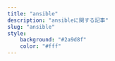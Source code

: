 ```yaml
---
title: "ansible"
description: "ansibleに関する記事"
slug: "ansible"
style:
    background: "#2a9d8f"
    color: "#fff"
---
```

